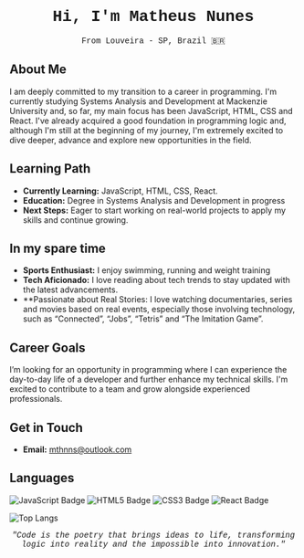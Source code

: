 <h1 style="font-family: 'Courier New', Courier, monospace; text-align: center;">Hi, I'm Matheus Nunes</h1>
<p style="text-align: center; font-family: 'Courier New', Courier, monospace;">From Louveira - SP, Brazil 🇧🇷</p>


## About Me

I am deeply committed to my transition to a career in programming. I'm currently studying Systems Analysis and Development at Mackenzie University and, so far, my main focus has been JavaScript, HTML, CSS and React. I've already acquired a good foundation in programming logic and, although I'm still at the beginning of my journey, I'm extremely excited to dive deeper, advance and explore new opportunities in the field.

## Learning Path

- **Currently Learning:** JavaScript, HTML, CSS, React.
- **Education:** Degree in Systems Analysis and Development in progress
- **Next Steps:** Eager to start working on real-world projects to apply my skills and continue growing.


## In my spare time

- **Sports Enthusiast:** I enjoy swimming, running and weight training
- **Tech Aficionado:** I love reading about tech trends to stay updated with the latest advancements.
- **Passionate about Real Stories: I love watching documentaries, series and movies based on real events, especially those involving technology, such as “Connected”, “Jobs”, “Tetris” and “The Imitation Game”.


## Career Goals

I’m looking for an opportunity in programming where I can experience the day-to-day life of a developer and further enhance my technical skills. I'm excited to contribute to a team and grow alongside experienced professionals.


## Get in Touch

- **Email:** [mthnns@outlook.com](mailto:mthnns@outlook.com)


## Languages

<p>
  <img src="https://img.shields.io/badge/JavaScript-F7DF1E?style=flat&logo=javascript&logoColor=black" alt="JavaScript Badge"/>
  <img src="https://img.shields.io/badge/HTML5-E34F26?style=flat&logo=html5&logoColor=white" alt="HTML5 Badge"/>
  <img src="https://img.shields.io/badge/CSS3-1572B6?style=flat&logo=css3&logoColor=white" alt="CSS3 Badge"/>
  <img src="https://img.shields.io/badge/React-61DAFB?style=flat&logo=react&logoColor=black" alt="React Badge"/>
</p>

![Top Langs](https://github-readme-stats.vercel.app/api/top-langs/?username=MthNunes&layout=compact)

<p style="font-family: 'Courier New', Courier, monospace; font-style: italic; text-align: center;">
  "Code is the poetry that brings ideas to life, transforming logic into reality and the impossible into innovation."
</p>
